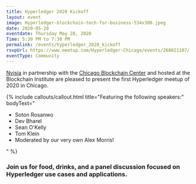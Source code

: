 ```yaml
---
title: Hyperledger 2020 Kickoff
layout: event
image: Hyperledger-blockchain-tech-for-business-534x300.jpeg
date: 2020-05-28
eventdate: Thursday May 28, 2020
Time: 5:30 PM to 7:30 PM
permalink: /events/hyperledger_2020_kickoff
rsvpUrl: https://www.meetup.com/Hyperledger-Chicago/events/268021107/
eventType: Community
---
```

<a href="https://www.nvisia.com/" target="_blank">Nvisia</a> in partnership with the <a href="https://chicagoblockchain.org/" target="_blank">Chicago Blockchain Center</a> and hosted at the Blockchain Institute are pleased to present the first Hyperledger meetup of 2020 in Chicago.

{% include callouts/callout.html
   title="Featuring the following speakers:"
	bodyText="<ul>
  <li>Soton Rosanwo</li>
  <li>Dev Bharel</li>
  <li>Sean O'Kelly</li>
  <li>Tom Klein</li>	
  <li>Moderated by our very own Alex Morris!</li>
</ul>"
%}

<h3>Join us for food, drinks, and a panel discussion focused on Hyperledger use cases and applications.</h3>
